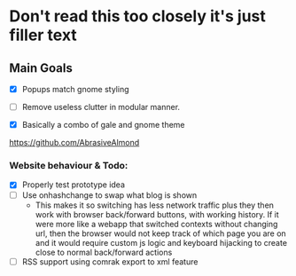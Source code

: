 # Don't read this too closely it's just filler text

## Main Goals
- [x] Popups match gnome styling
- [ ] Remove useless clutter in modular manner.
- [x] Basically a combo of gale and gnome theme


https://github.com/AbrasiveAlmond
### Website behaviour & Todo:
 - [x] Properly test prototype idea
 - [ ] Use onhashchange to swap what blog is shown
   -  This makes it so switching has less network traffic plus they then work with browser back/forward buttons, with working history. If it were more like a webapp that switched contexts without changing url, then the browser would not keep track of which page you are on and it would require custom js logic and keyboard hijacking to create close to normal back/forward actions
 - [ ] RSS support using comrak export to xml feature

